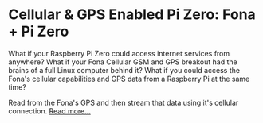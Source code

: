 # Cellular & GPS Enabled Pi Zero: Fona + Pi Zero

What if your Raspberry Pi Zero could access internet services from anywhere? What if your Fona Cellular GSM and GPS breakout had the brains of a full Linux computer behind it? What if you could access the Fona's cellular capabilities and GPS data from a Raspberry Pi at the same time?

Read from the Fona's GPS and then stream that data using it's cellular connection. [Read more...](https://github.com/InitialState/fona-pi-zero/wiki)
